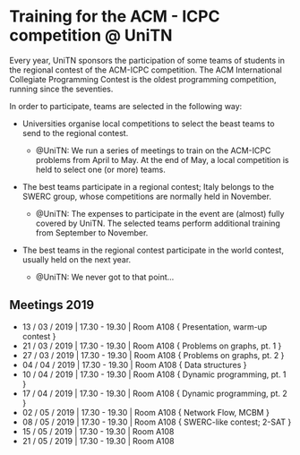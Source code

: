 # Training for the ACM - ICPC competition @ UniTN

Every year, UniTN sponsors the participation of some teams of students in the regional contest of the ACM-ICPC competition. 
The ACM International Collegiate Programming Contest is the oldest programming competition, running since the seventies.

In order to participate, teams are selected in the following way:

* Universities organise local competitions to select the beast teams to send to the regional contest.

    * @UniTN: We run a series of meetings to train on the ACM-ICPC problems from April to May. At the end of May, a local competition is held to select one (or more) teams.

* The best teams participate in a regional contest; Italy belongs to the SWERC group, whose competitions are normally held in November.
    * @UniTN: The expenses to participate in the event are (almost) fully covered by UniTN. The selected teams perform additional training from September to November.
    
* The best teams in the regional contest participate in the world contest, usually held on the next year.
    * @UniTN: We never got to that point…
    
## Meetings 2019
* 13 / 03 / 2019 | 17.30 - 19.30 | Room A108 { Presentation, warm-up contest }
* 21 / 03 / 2019 | 17.30 - 19.30 | Room A108 { Problems on graphs, pt. 1 }
* 27 / 03 / 2019 | 17.30 - 19.30 | Room A108 { Problems on graphs, pt. 2 }
* 04 / 04 / 2019 | 17.30 - 19.30 | Room A108 { Data structures }
* 10 / 04 / 2019 | 17.30 - 19.30 | Room A108 { Dynamic programming, pt. 1 }
* 17 / 04 / 2019 | 17.30 - 19.30 | Room A108 { Dynamic programming, pt. 2 }
* 02 / 05 / 2019 | 17.30 - 19.30 | Room A108 { Network Flow, MCBM }
* 08 / 05 / 2019 | 17.30 - 19.30 | Room A108 { SWERC-like contest; 2-SAT }
* 15 / 05 / 2019 | 17.30 - 19.30 | Room A108
* 21 / 05 / 2019 | 17.30 - 19.30 | Room A108
